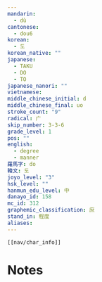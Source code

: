 ```yaml
---
mandarin:
  - dù
cantonese:
  - dou6
korean:
  - 도
korean_native: ""
japanese:
  - TAKU
  - DO
  - TO
japanese_nanori: ""
vietnamese:
middle_chinese_initial: d
middle_chinese_final: uo
stroke_count: "9"
radical: 广
skip_number: 3-3-6
grade_level: 1
pos: ""
english:
  - degree
  - manner
羅馬字: do
韓文: 도
joyo_level: "3"
hsk_level: ""
hanmun_edu_level: 中
danayo_id: 158
mc_id: 312
graphemic_classification: 庶
stand_in: 程度
aliases:
---
```

```meta-bind-embed
[[nav/char_info]]
```

# Notes
